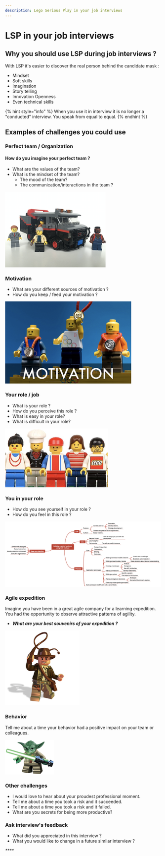 ```yaml
---
description: Lego Serious Play in your job interviews
---
```


# LSP in your job interviews

## Why you should use LSP during job interviews ?

With LSP it's easier to discover the real person behind the candidate mask :

* Mindset
* Soft skills
* Imagination
* Story telling
* Innovation Openness
* Even technical skills

{% hint style="info" %}
When you use it in interview it is no longer a "conducted" interview. You speak from equal to equal.
{% endhint %}

## Examples of challenges you could use

### Perfect team / Organization

#### How do you imagine your perfect team ?

* What are the values of the team?
* What is the mindset of the team?
  * The mood of the team? 
  * The communication/interactions in the team ?

![](<../../.gitbook/assets/image (130).png>)

### Motivation

* What are your different sources of motivation ? 
* How do you keep / feed your motivation ?

![](<../../.gitbook/assets/image (131).png>)

### Your role / job

* What is your role ?
* How do you perceive this role ? 
* What is easy in your role? 
* What is difficult in your role?

![](<../../.gitbook/assets/image (132).png>)

### You in your role

* How do you see yourself in your role ?
* How do you feel in this role ?

![](<../../.gitbook/assets/image (133).png>)

### Agile expedition

Imagine you have been in a great agile company for a learning expedition. You had the opportunity to observe attractive patterns of agility.

* _**What are your best souvenirs of your expedition ?**_

![](<../../.gitbook/assets/image (134).png>)

### Behavior

Tell me about a time your behavior had a positive impact on your team or colleagues.

![](<../../.gitbook/assets/image (135).png>)

### Other challenges

* I would love to hear about your proudest professional moment. 
* Tell me about a time you took a risk and it succeeded. 
* Tell me about a time you took a risk and it failed.
* What are you secrets for being more productive?

### Ask interview's feedback

* What did you appreciated in this interview ?
* What you would like to change in a future similar interview ?

_****_

